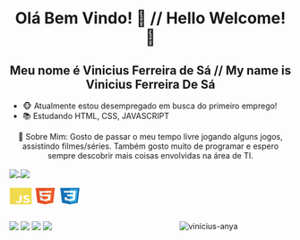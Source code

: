 <h1 align="center">Olá Bem Vindo! 🤩 // Hello Welcome! 🤩</h1>
<h2 align="center">Meu nome é Vinicius Ferreira de Sá // My name is Vinicius Ferreira De Sá</h2>


- 🐵 Atualmente estou desempregado em busca do primeiro emprego! 
- 📚 Estudando HTML, CSS, JAVASCRIPT
<p align="center">👀 Sobre Mim: Gosto de passar o meu tempo livre jogando alguns jogos, assistindo filmes/séries. Também gosto muito de programar e espero sempre descobrir mais coisas envolvidas na área de TI.</p>

<a href="https://github.com/ViniciusFerreiraDeSa">
  <img align="center" src="https://github-readme-stats.vercel.app/api?username=ViniciusFerreiraDeSa&show_icons=true&theme=radical" />
</a>
<a href="https://github.com/ViniciusFerreiraDeSa">
  <img align="center" src="https://github-readme-stats.vercel.app/api/top-langs/?username=ViniciusFerreiraDeSa&theme=radical" />
</a>

<div style="display: inline_block"><br>
  <img align="center" alt="Vinicius-Js" height="30" width="40" src="https://raw.githubusercontent.com/devicons/devicon/master/icons/javascript/javascript-plain.svg">
  <img align="center" alt="Vinicius-HTML" height="30" width="40" src="https://raw.githubusercontent.com/devicons/devicon/master/icons/html5/html5-original.svg">
  <img align="center" alt="Vinicius-CSS" height="30" width="40" src="https://raw.githubusercontent.com/devicons/devicon/master/icons/css3/css3-original.svg">
  </div>
    
  ##
 
<div>
  <a href="https://www.instagram.com/vinnizx_sa/" target="_blank"><img src="https://img.shields.io/badge/-Instagram-%23E4405F?style=for-the-badge&logo=instagram&logoColor=white" target="_blank"></a>
 	<a href="https://www.twitch.tv/vinishowtlgd" target="_blank"><img src="https://img.shields.io/badge/Twitch-9146FF?style=for-the-badge&logo=twitch&logoColor=white" target="_blank"></a>
  <a href = "mailto:viniciusferreira2017@gmail.com"><img src="https://img.shields.io/badge/-Gmail-%23333?style=for-the-badge&logo=gmail&logoColor=white" target="_blank"></a>
  <a href="https://www.linkedin.com/in/vinicius-ferreira-de-s%C3%A1-a2968a269/" target="_blank"><img src="https://img.shields.io/badge/-LinkedIn-%230077B5?style=for-the-badge&logo=linkedin&logoColor=white" target="_blank"></a>
  <img align="right" alt="vinicius-anya" height="150" width="200" src=https://github.com/ViniciusFerreiraDeSa/ViniciusFerreiraDeSa/assets/125524394/cbb0ec17-a1a7-476b-b80d-076218551ab1
</div> 
      
  ##
 
  
 
